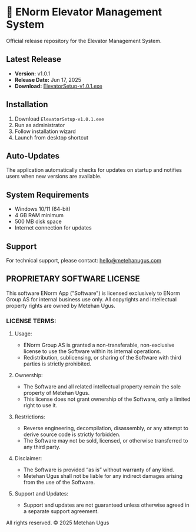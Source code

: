 # 🏢 ENorm Elevator Management System

Official release repository for the Elevator Management System.

## Latest Release

- **Version:** v1.0.1
- **Release Date:** Jun 17, 2025
- **Download:** [ElevatorSetup-v1.0.1.exe](https://github.com/metehan-ugus/ENorm-Release/releases/latest)

## Installation

1. Download `ElevatorSetup-v1.0.1.exe`
2. Run as administrator
3. Follow installation wizard
4. Launch from desktop shortcut

## Auto-Updates

The application automatically checks for updates on startup and notifies users when new versions are available.

## System Requirements

- Windows 10/11 (64-bit)
- 4 GB RAM minimum
- 500 MB disk space
- Internet connection for updates

## Support

For technical support, please contact: hello@metehanugus.com

## PROPRIETARY SOFTWARE LICENSE

This software ENorm App ("Software") is licensed exclusively to ENorm Group AS for internal business use only. All copyrights and intellectual property rights are owned by Metehan Ugus.

### LICENSE TERMS:

1. Usage:
   - ENorm Group AS is granted a non-transferable, non-exclusive license to use the Software within its internal operations.
   - Redistribution, sublicensing, or sharing of the Software with third parties is strictly prohibited.

2. Ownership:
   - The Software and all related intellectual property remain the sole property of Metehan Ugus.
   - This license does not grant ownership of the Software, only a limited right to use it.

3. Restrictions:
   - Reverse engineering, decompilation, disassembly, or any attempt to derive source code is strictly forbidden.
   - The Software may not be sold, licensed, or otherwise transferred to any third party.

4. Disclaimer:
   - The Software is provided “as is” without warranty of any kind.
   - Metehan Ugus shall not be liable for any indirect damages arising from the use of the Software.

5. Support and Updates:
   - Support and updates are not guaranteed unless otherwise agreed in a separate support agreement.

All rights reserved. 
© 2025 Metehan Ugus
